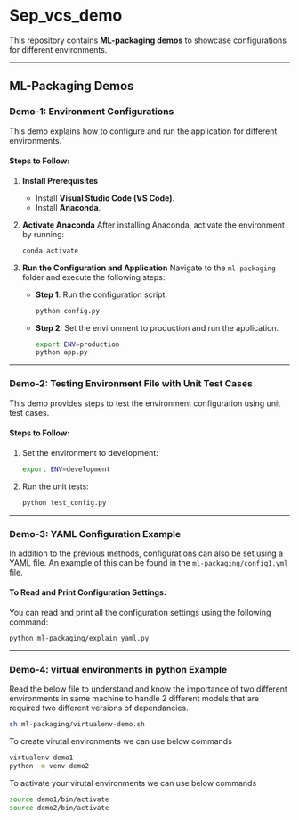 
# Sep_vcs_demo

This repository contains **ML-packaging demos** to showcase configurations for different environments.

---

## ML-Packaging Demos

### Demo-1: Environment Configurations

This demo explains how to configure and run the application for different environments.

#### Steps to Follow:

1. **Install Prerequisites**
   - Install **Visual Studio Code (VS Code)**.
   - Install **Anaconda**.
   
2. **Activate Anaconda**
   After installing Anaconda, activate the environment by running:
   
   ```bash
   conda activate
   ```

3. **Run the Configuration and Application**
   Navigate to the `ml-packaging` folder and execute the following steps:

   - **Step 1**: Run the configuration script.
   
     ```bash
     python config.py
     ```

   - **Step 2**: Set the environment to production and run the application.
   
     ```bash
     export ENV=production
     python app.py
     ```

---

### Demo-2: Testing Environment File with Unit Test Cases

This demo provides steps to test the environment configuration using unit test cases.

#### Steps to Follow:

1. Set the environment to development:
   
   ```bash
   export ENV=development
   ```

2. Run the unit tests:

   ```bash
   python test_config.py
   ```

---


### Demo-3: YAML Configuration Example

In addition to the previous methods, configurations can also be set using a YAML file. 
An example of this can be found in the `ml-packaging/config1.yml` file.

#### To Read and Print Configuration Settings:

You can read and print all the configuration settings using the following command:

```bash
python ml-packaging/explain_yaml.py
```

---

### Demo-4: virtual environments in python Example

Read the below file to understand and know the importance of two different environments in same machine to handle 2 different models that are required two different versions of dependancies.

```bash
sh ml-packaging/virtualenv-demo.sh
```
To create virutal environments we can use below commands
```bash
virtualenv demo1
python -m venv demo2
```

To activate your virutal environments we can use below commands
```bash
source demo1/bin/activate
source demo2/bin/activate
```
